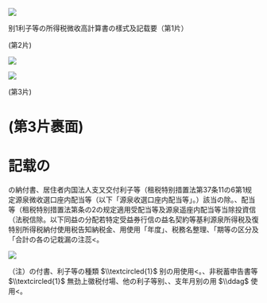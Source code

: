 ![](https://www.nta.go.jp/tmp/ce5a6952-80a8-4974-85f1-41b81c3ebc37/images/02d09ca32ceb0909d5a0a6f5a351f00917f667da6596dbc22dfe18b3c74ec9aa.jpg)

别1利子等の所得税微收高計算書の樣式及記载要（第1片）

(第2片)

![](https://www.nta.go.jp/tmp/ce5a6952-80a8-4974-85f1-41b81c3ebc37/images/7720f6aeed98d228e9ae5a46948ae72ab7df0b777a7607e863584ed285ae8584.jpg)

![](https://www.nta.go.jp/tmp/ce5a6952-80a8-4974-85f1-41b81c3ebc37/images/b2b5fc93ab7794618fe146d4e7fcdb7c3a54fb02171ccad5d362a24b7f0fa26c.jpg)

(第3片)

# (第3片裹面)

# 記载の

の納付書、居住者内国法人支又交付利子等（租税特别措置法第37条11の6第1规定源泉微收選口座内配当等（以下「源泉收選口座内配当等」。）該当の除。、配当等（租税特别措置法第条の2の规定適用受配当等及源泉遥座内配当等当除投資信（法税信除。以下同益の分配若特定受益券行信の益名契約等基利源泉所得税及復特别所得税納付使用税告知納税金、用使用「年度」、税務名整理、「期等の区分及「合計の各の记栽漏の注蕊<。

![](https://www.nta.go.jp/tmp/ce5a6952-80a8-4974-85f1-41b81c3ebc37/images/2ca2b71eefb76ff3250f518b537f0abd5b2d3be573bdee4f3b4940e504c7bad4.jpg)

（注）の付書、利子等の種類 $\\textcircled{1}$ 别の用使用<。、非税蓄申告書等 $\\textcircled{1}$ 無劲上徽税付場、他の利子等别、、支年月别の用 $\\ddag$ 使用<。